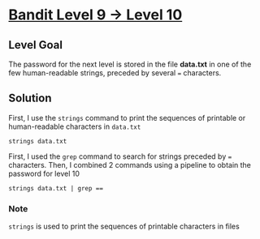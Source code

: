# [Bandit Level 9 → Level 10](https://overthewire.org/wargames/bandit/bandit10.html)
## Level Goal

The password for the next level is stored in the file **data.txt** in one of the few human-readable strings, preceded by several `=` characters.

## Solution

First, I use the `strings` command to print the sequences of printable or human-readable characters in `data.txt`

```strings data.txt```

First, I used the `grep` command to search for strings preceded by `=` characters. Then, I combined 2 commands using a pipeline to obtain the password for level 10

```strings data.txt | grep ==```

### Note

`strings` is used to print the sequences of printable characters in files
